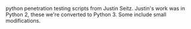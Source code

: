 python penetration testing scripts from Justin Seitz. Justin's work was in Python 2, these we're converted to Python 3. Some include small modifications.
